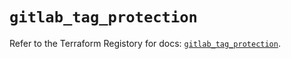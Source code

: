 # `gitlab_tag_protection`

Refer to the Terraform Registory for docs: [`gitlab_tag_protection`](https://registry.terraform.io/providers/gitlabhq/gitlab/16.3.0/docs/resources/tag_protection).
